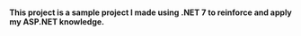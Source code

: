 #### This project is a sample project I made using .NET 7 to reinforce and apply my ASP.NET knowledge.
